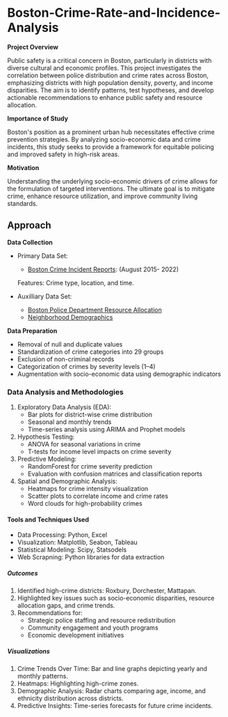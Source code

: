 # Boston-Crime-Rate-and-Incidence-Analysis

**Project Overview**

Public safety is a critical concern in Boston, particularly in districts with diverse cultural and economic profiles. This project investigates the correlation between police distribution and crime rates across Boston, emphasizing districts with high population density, poverty, and income disparities. The aim is to identify patterns, test hypotheses, and develop actionable recommendations to enhance public safety and resource allocation.

**Importance of Study**

Boston's position as a prominent urban hub necessitates effective crime prevention strategies. By analyzing socio-economic data and crime incidents, this study seeks to provide a framework for equitable policing and improved safety in high-risk areas.

**Motivation**

Understanding the underlying socio-economic drivers of crime allows for the formulation of targeted interventions. The ultimate goal is to mitigate crime, enhance resource utilization, and improve community living standards.

## **Approach**

**Data Collection**

- Primary Data Set: 
  - [Boston Crime Incident Reports](https://data.boston.gov/dataset/crime-incident-reports-august-2015-to-date-source-new-system): (August 2015- 2022)
  
  Features: Crime type, location, and time.
- Auxilliary Data Set:
  - [Boston Police Department Resource Allocation](https://www.policedatainitiative.org/participating-agencies/boston-massachusetts-police/)
  - [Neighborhood Demographics](https://data.boston.gov/dataset/neighborhood-demographics)

**Data Preparation**
- Removal of null and duplicate values
- Standardization of crime categories into 29 groups
- Exclusion of non-criminal records
- Categorization of crimes by severity levels (1–4)
- Augmentation with socio-economic data using demographic indicators

### Data Analysis and Methodologies

1. Exploratory Data Analysis (EDA): 
    - Bar plots for district-wise crime distribution
    - Seasonal and monthly trends
    - Time-series analysis using ARIMA and Prophet models
2. Hypothesis Testing:
    - ANOVA for seasonal variations in crime
    - T-tests for income level impacts on crime severity
3. Predictive Modeling:
    - RandomForest for crime severity prediction
    - Evaluation with confusion matrices and classification reports
4. Spatial and Demographic Analysis:
    - Heatmaps for crime intensity visualization
    - Scatter plots to correlate income and crime rates
    - Word clouds for high-probability crimes
  

 #### **Tools and Techniques Used**

- Data Processing: Python, Excel
- Visualization: Matplotlib, Seabon, Tableau
- Statistical Modeling: Scipy, Statsodels
- Web Scrapning: Python libraries for data extraction


##### **Outcomes**

1. Identified high-crime districts: Roxbury, Dorchester, Mattapan.
2. Highlighted key issues such as socio-economic disparities, resource allocation gaps, and crime trends.
3. Recommendations for:
    - Strategic police staffing and resource redistribution
    - Community engagement and youth programs
    - Economic development initiatives
  
##### Visualizations
1. Crime Trends Over Time: Bar and line graphs depicting yearly and monthly patterns.
2. Heatmaps: Highlighting high-crime zones.
3. Demographic Analysis: Radar charts comparing age, income, and ethnicity distribution across districts.
4. Predictive Insights: Time-series forecasts for future crime incidents.



      
  


 
